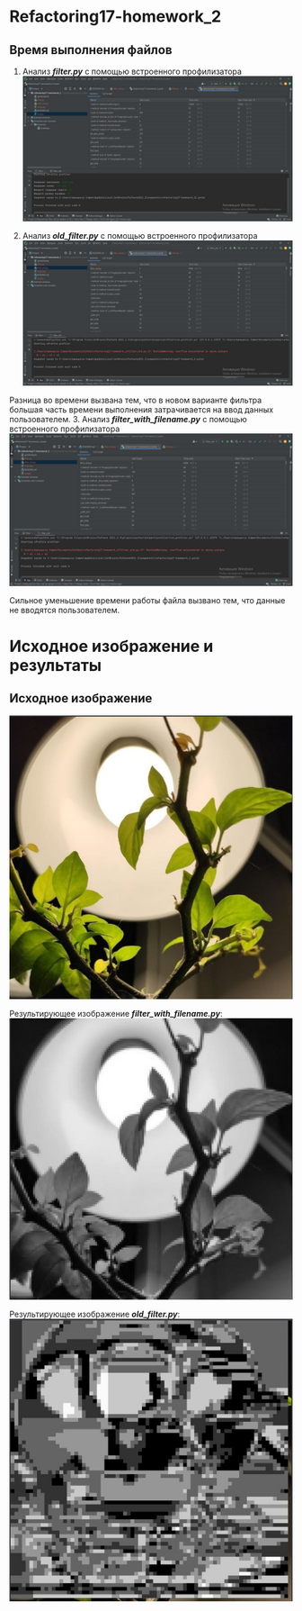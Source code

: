 # Refactoring17-homework_2
## Время выполнения файлов
1. Анализ ***filter.py*** с помощью встроенного профилизатора
![img.png](img.png)

2. Анализ ***old_filter.py*** с помощью встроенного профилизатора
![img_1.png](img_1.png)

Разница во времени вызвана тем, что в новом варианте фильтра большая часть времени выполнения затрачивается на ввод данных пользователем.
3. Анализ ***filter_with_filename.py*** с помощью встроенного профилизатора
![img_2.png](img_2.png)

Сильное уменьшение времени работы файла вызвано тем, что данные не вводятся пользователем.
# Исходное изображение и результаты
## Исходное изображение
![img_3.png](img_3.png)

Результирующее изображение ***filter_with_filename.py***:
![img_4.png](img_4.png)

Результирующее изображение ***old_filter.py***:
![img_5.png](img_5.png)
